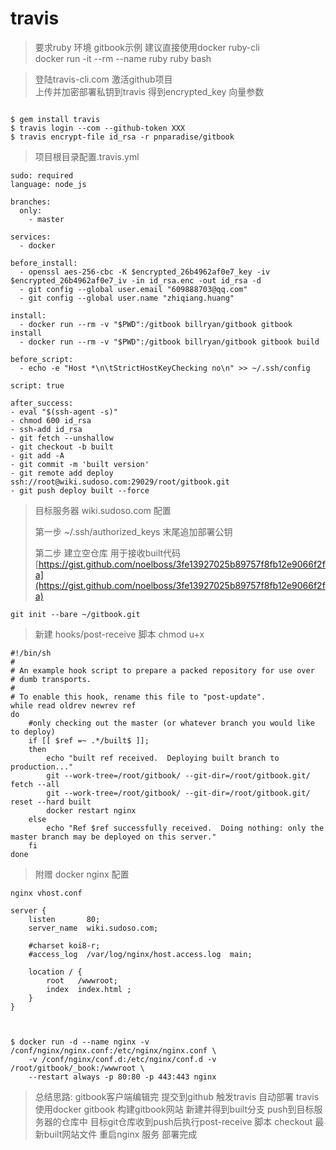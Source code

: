 # travis

> 要求ruby 环境 gitbook示例 建议直接使用docker ruby-cli \
>  docker run -it --rm --name ruby ruby bash

> 登陆travis-cli.com 激活github项目 \
> 上传并加密部署私钥到travis 得到encrypted\_key 向量参数

```text

$ gem install travis
$ travis login --com --github-token XXX
$ travis encrypt-file id_rsa -r pnparadise/gitbook
```

> 项目根目录配置.travis.yml

```text
sudo: required
language: node_js

branches:
  only:
    - master

services:
  - docker

before_install:
  - openssl aes-256-cbc -K $encrypted_26b4962af0e7_key -iv $encrypted_26b4962af0e7_iv -in id_rsa.enc -out id_rsa -d
  - git config --global user.email "609888703@qq.com"
  - git config --global user.name "zhiqiang.huang"

install:
  - docker run --rm -v "$PWD":/gitbook billryan/gitbook gitbook install
  - docker run --rm -v "$PWD":/gitbook billryan/gitbook gitbook build

before_script:
  - echo -e "Host *\n\tStrictHostKeyChecking no\n" >> ~/.ssh/config

script: true

after_success:
- eval "$(ssh-agent -s)"
- chmod 600 id_rsa
- ssh-add id_rsa
- git fetch --unshallow
- git checkout -b built
- git add -A
- git commit -m 'built version'
- git remote add deploy ssh://root@wiki.sudoso.com:29029/root/gitbook.git
- git push deploy built --force
```

> 目标服务器 wiki.sudoso.com 配置
>
> 第一步 ~/.ssh/authorized\_keys 末尾追加部署公钥
>
> 第二步 建立空仓库 用于接收built代码 [https://gist.github.com/noelboss/3fe13927025b89757f8fb12e9066f2fa](https://gist.github.com/noelboss/3fe13927025b89757f8fb12e9066f2fa)

```text
git init --bare ~/gitbook.git
```

> 新建 hooks/post-receive 脚本 chmod u+x

```text
#!/bin/sh
#
# An example hook script to prepare a packed repository for use over
# dumb transports.
#
# To enable this hook, rename this file to "post-update".
while read oldrev newrev ref
do
    #only checking out the master (or whatever branch you would like to deploy)
    if [[ $ref =~ .*/built$ ]];
    then
        echo "built ref received.  Deploying built branch to production..."
        git --work-tree=/root/gitbook/ --git-dir=/root/gitbook.git/ fetch --all
        git --work-tree=/root/gitbook/ --git-dir=/root/gitbook.git/ reset --hard built
        docker restart nginx
    else
        echo "Ref $ref successfully received.  Doing nothing: only the master branch may be deployed on this server."
    fi
done
```

> 附赠 docker nginx 配置

```text
nginx vhost.conf

server {
    listen       80;
    server_name  wiki.sudoso.com;

    #charset koi8-r;
    #access_log  /var/log/nginx/host.access.log  main;

    location / {
        root   /wwwroot;
        index  index.html ;
    }
}



$ docker run -d --name nginx -v /conf/nginx/nginx.conf:/etc/nginx/nginx.conf \
    -v /conf/nginx/conf.d:/etc/nginx/conf.d -v /root/gitbook/_book:/wwwroot \
    --restart always -p 80:80 -p 443:443 nginx
```

> 总结思路: gitbook客户端编辑完 提交到github 触发travis 自动部署 travis使用docker gitbook 构建gitbook网站 新建并得到built分支 push到目标服务器的仓库中 目标git仓库收到push后执行post-receive 脚本 checkout 最新built网站文件 重启nginx 服务 部署完成
>


